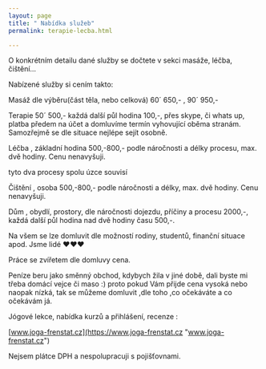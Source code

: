 ```yaml
---
layout: page
title: " Nabídka služeb"
permalink: terapie-lecba.html

---
```

O konkrétním detailu dané služby se dočtete v sekci masáže, léčba, čištění...

Nabízené služby si cením takto:

Masáž dle výběru(část těla, nebo celková) 60´ 650,- , 90´ 950,-

Terapie 50´ 500,- každá další půl hodina 100,-, přes skype, či whats up, platba předem na účet a domluvíme termín vyhovující oběma stranám. Samozřejmě se dle situace nejlépe sejít osobně.

Léčba , základní hodina 500,-800,- podle náročnosti a délky procesu, max. dvě hodiny. Cenu nenavyšuji.

tyto dva procesy spolu úzce souvisí

Čištění , osoba 500,-800,- podle náročnosti a délky, max. dvě hodiny. Cenu nenavyšuji.

Dům , obydlí, prostory, dle náročnosti dojezdu, příčiny a procesu 2000,-, každá další půl hodina nad dvě hodiny času 500,-.

Na všem se lze domluvit dle možností rodiny, studentů, finanční situace apod. Jsme lidé ♥♥♥

Práce se zvířetem dle domluvy cena.

Peníze beru jako směnný obchod, kdybych žila v jiné době, dali byste mi třeba domácí vejce či maso :) proto pokud Vám přijde cena vysoká nebo naopak nízká, tak se můžeme domluvit ,dle toho ,co očekáváte a co očekávám já.

Jógové lekce, nabídka kurzů a přihlášení, recenze :

[www.joga-frenstat.cz](https://www.joga-frenstat.cz "www.joga-frenstat.cz")

Nejsem plátce DPH a nespolupracuji s pojišťovnami.